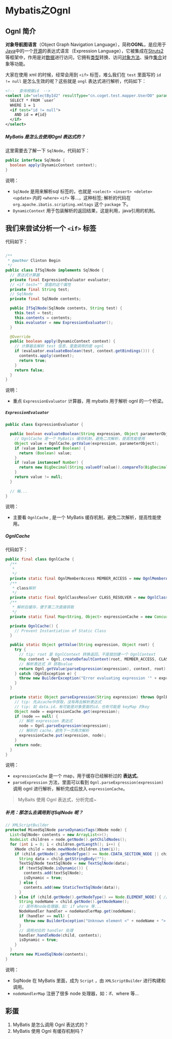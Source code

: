 # Mybatis之Ognl



## Ognl 简介

**对象导航图语言**（Object Graph Navigation Language），简称**OGNL**，是应用于[Java](https://baike.baidu.com/item/Java)中的一个[开源](https://baike.baidu.com/item/开源)的表达式语言（Expression Language），它被集成在[Struts2](https://baike.baidu.com/item/Struts2)等框架中，作用是对[数据](https://baike.baidu.com/item/数据)进行访问，它拥有[类型](https://baike.baidu.com/item/类型)转换、访问[对象](https://baike.baidu.com/item/对象)[方法](https://baike.baidu.com/item/方法)、操作[集合](https://baike.baidu.com/item/集合)对象等功能。



大家在使用 xml 的时候，经常会用到 `<if>` 标签，难么我们在 `test` 里面写的 `id != null` 是怎么生效的呢？这些就是 `ongl` 表达式进行解析，代码如下：

```xml
<!--  查询根据id  -->
<select id="selectById2" resultType="cn.coget.test.mapper.UserDO" parameterType="java.lang.Long">
  SELECT * FROM `user`
  WHERE 1 = 1
  <if test="id != null">
    AND id = #{id}
  </if>
</select>
```



##### MyBatis 是怎么去使用Ognl 表达式的？

这里需要去了解一下 `SqlNode`，代码如下：

```java
public interface SqlNode {
  boolean apply(DynamicContext context);
}
```

说明：

- `SqlNode` 是用来解析sql 标签的，也就是 `<select> <insert> <delete><update>` 内的 `<where>` `<if>` 等...，这种标签; 解析的代码在 `org.apache.ibatis.scripting.xmltags` 这个 `package` 下。
- `DynamicContext` 用于包装解析的返回结果，这是利用，java引用的机制。



## 我们来尝试分析一个 `<if>` 标签

代码如下：

```java

/**
 * @author Clinton Begin
 */
public class IfSqlNode implements SqlNode {
  // 表达式计算器
  private final ExpressionEvaluator evaluator;
  // <if test="" 里面的这个属性
  private final String test;
  // SqlNode
  private final SqlNode contents;

  public IfSqlNode(SqlNode contents, String test) {
    this.test = test;
    this.contents = contents;
    this.evaluator = new ExpressionEvaluator();
  }

  @Override
  public boolean apply(DynamicContext context) {
    // 计算器去解析 test 信息，里面调用的是 ognl
    if (evaluator.evaluateBoolean(test, context.getBindings())) {
      contents.apply(context);
      return true;
    }
    return false;
  }
}
```

说明：

- 重点 `ExpressionEvaluator` 计算器，用 mybatis 用于解析 ognl 的一个桥梁。



##### `ExpressionEvaluator` 

```java
public class ExpressionEvaluator {

  public boolean evaluateBoolean(String expression, Object parameterObject) {
    // OgnlCache 是一个 MyBatis 缓存机制，避免二次解析，提高性能使用
    Object value = OgnlCache.getValue(expression, parameterObject);
    if (value instanceof Boolean) {
      return (Boolean) value;
    }
    if (value instanceof Number) {
      return new BigDecimal(String.valueOf(value)).compareTo(BigDecimal.ZERO) != 0;
    }
    return value != null;
  }
    
  // 略...
}
```

说明：

- 主要看 `OgnlCache` , 是一个 MyBatis 缓存机制，避免二次解析，提高性能使用。



##### OgnlCache

代码如下：

```java
public final class OgnlCache {
  /**
   *
   */
  private static final OgnlMemberAccess MEMBER_ACCESS = new OgnlMemberAccess();
  /**
   * class解析
   */
  private static final OgnlClassResolver CLASS_RESOLVER = new OgnlClassResolver();
  /**
   * 解析后缓存，便于第二次直接获取
   */
  private static final Map<String, Object> expressionCache = new ConcurrentHashMap<>();

  private OgnlCache() {
    // Prevent Instantiation of Static Class
  }

  public static Object getValue(String expression, Object root) {
    try {
      // tip: root 是 OgnlContext 转换返回，不是就创建一个 OgnlContext
      Map context = Ognl.createDefaultContext(root, MEMBER_ACCESS, CLASS_RESOLVER, null);
      // 解析表达式 并 获取value
      return Ognl.getValue(parseExpression(expression), context, root);
    } catch (OgnlException e) {
      throw new BuilderException("Error evaluating expression '" + expression + "'. Cause: " + e, e);
    }
  }

  private static Object parseExpression(String expression) throws OgnlException {
    // tip: 先从cache中获取，没有再去解析表达式
    // tip: 如 data.id，有可能是对象里面的id，也有可能是 keyMap 的key
    Object node = expressionCache.get(expression);
    if (node == null) {
      // 解析 expression 表达式
      node = Ognl.parseExpression(expression);
      // 解析的 cache，避免下一次再次解析
      expressionCache.put(expression, node);
    }
    return node;
  }
}

```

说明：

- `expressionCache` 是一个 map，用于缓存已经解析过的 **表达式**。
- `parseExpression` 方法，里面可以看到 `Ognl.parseExpression(expression)` 调用 ognl 进行解析，解析完成后放入 `expressionCache`。



> MyBaits 使用 Ognl 表达式，分析完成~



##### 补充：那怎么去调用到 IfSqlNode 呢？

```java
// XMLScriptBuilder
protected MixedSqlNode parseDynamicTags(XNode node) {
  List<SqlNode> contents = new ArrayList<>();
  NodeList children = node.getNode().getChildNodes();
  for (int i = 0; i < children.getLength(); i++) {
    XNode child = node.newXNode(children.item(i));
    if (child.getNode().getNodeType() == Node.CDATA_SECTION_NODE || child.getNode().getNodeType() == Node.TEXT_NODE) {
      String data = child.getStringBody("");
      TextSqlNode textSqlNode = new TextSqlNode(data);
      if (textSqlNode.isDynamic()) {
        contents.add(textSqlNode);
        isDynamic = true;
      } else {
        contents.add(new StaticTextSqlNode(data));
      }
    } else if (child.getNode().getNodeType() == Node.ELEMENT_NODE) { // issue #628
      String nodeName = child.getNode().getNodeName();
      // 是所有node处理器，如: if where 等...
      NodeHandler handler = nodeHandlerMap.get(nodeName);
      if (handler == null) {
        throw new BuilderException("Unknown element <" + nodeName + "> in SQL statement.");
      }
      // 调用对应的 handler 处理
      handler.handleNode(child, contents);
      isDynamic = true;
    }
  }
  return new MixedSqlNode(contents);
}
```

说明：

- SqlNode 在 MyBatis 里面，成为 `Script` ，由 `XMLScriptBuilder` 进行构建和调用。
- `nodeHandlerMap` 注册了很多 node 处理器，如：if、where 等...



## 彩蛋



1. MyBatis 是怎么调用 Ognl 表达式的？
2. MyBatis  使用 Ognl 有缓存机制吗？
